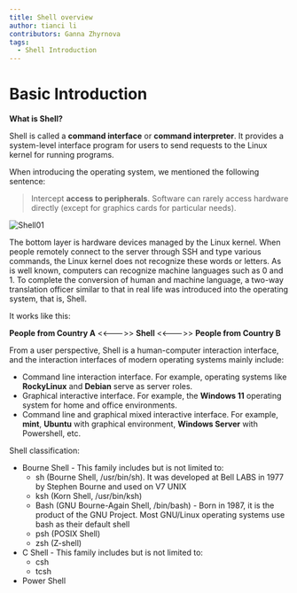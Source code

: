 ```yaml
---
title: Shell overview
author: tianci li
contributors: Ganna Zhyrnova
tags:
  - Shell Introduction
---
```


# Basic Introduction

**What is Shell?**

Shell is called a **command interface** or **command interpreter**. It provides a system-level interface program for users to send requests to the Linux kernel for running programs.

When introducing the operating system, we mentioned the following sentence:

> Intercept **access to peripherals**. Software can rarely access hardware directly (except for graphics cards for particular needs).

![Shell01](./images/Shell01.png)

The bottom layer is hardware devices managed by the Linux kernel. When people remotely connect to the server through SSH and type various commands, the Linux kernel does not recognize these words or letters. As is well known, computers can recognize machine languages such as 0 and 1. To complete the conversion of human and machine language, a two-way translation officer similar to that in real life was introduced into the operating system, that is, Shell.

It works like this:

**People from Country A** <<--->> **Shell** <<--->> **People from Country B**

From a user perspective, Shell is a human-computer interaction interface, and the interaction interfaces of modern operating systems mainly include:

* Command line interaction interface. For example, operating systems like **RockyLinux** and **Debian** serve as server roles.
* Graphical interactive interface. For example, the **Windows 11** operating system for home and office environments.
* Command line and graphical mixed interactive interface. For example, **mint**, **Ubuntu** with graphical environment, **Windows Server** with Powershell, etc.

Shell classification:

* Bourne Shell - This family includes but is not limited to:
    * sh (Bourne Shell, /usr/bin/sh). It was developed at Bell LABS in 1977 by Stephen Bourne and used on V7 UNIX
    * ksh (Korn Shell, /usr/bin/ksh)
    * Bash (GNU Bourne-Again Shell, /bin/bash) - Born in 1987, it is the product of the GNU Project. Most GNU/Linux operating systems use bash as their default shell
    * psh (POSIX Shell)
    * zsh (Z-shell)
* C Shell - This family includes but is not limited to:
    * csh
    * tcsh
* Power Shell

